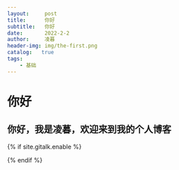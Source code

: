 ```yaml
---
layout:     post
title:      你好
subtitle:   你好
date:       2022-2-2
author:     凌暮
header-img: img/the-first.png
catalog:   true
tags:
    - 基础
---
```

# 你好
## 你好，我是凌暮，欢迎来到我的个人博客


<!-- Gitalk 评论 start  -->
{% if site.gitalk.enable %}
<!-- Link Gitalk 的支持文件  -->
<link rel="stylesheet" href="https://unpkg.com/gitalk/dist/gitalk.css">
<script src="https://unpkg.com/gitalk@latest/dist/gitalk.min.js"></script>

<div id="gitalk-container"></div>
    <script type="text/javascript">
    var gitalk = new Gitalk({

    // gitalk的主要参数
        clientID: `
BY blog
@FurryForstynight
FurryForstynight owns this application.

You can list your application in the GitHub Marketplace so that other users can discover it.

0 users
Client ID
583774a89bbd4a66ec62`,
        clientSecret: `d93f38d54aabfb1e32e3c1ff012384684c425695`,
        repo: `存储你评论 issue 的 Github 仓库名`,
        owner: 'Github 用户名',
        admin: ['Github 用户名'],
        id: '页面的唯一标识，gitalk会根据这个标识自动创建的issue的标签',
    
    });
    gitalk.render('gitalk-container');
</script>
{% endif %}
<!-- Gitalk end -->
